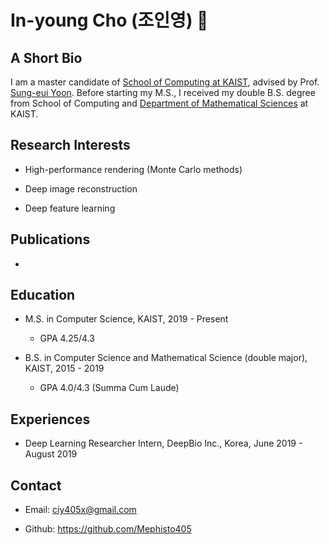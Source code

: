 # In-young Cho (조인영) 👋

## A Short Bio

I am a master candidate of [School of Computing at KAIST](https://cs.kaist.ac.kr/), advised by Prof. [Sung-eui Yoon](https://sgvr.kaist.ac.kr/~sungeui/). Before starting my M.S., I received my double B.S. degree from School of Computing and [Department of Mathematical Sciences](https://mathsci.kaist.ac.kr/home/en/) at KAIST.

## Research Interests

- High-performance rendering (Monte Carlo methods)

- Deep image reconstruction

- Deep feature learning

## Publications

- 

## Education

- M.S. in Computer Science, KAIST, 2019 - Present

  - GPA 4.25/4.3

- B.S. in Computer Science and Mathematical Science (double major), KAIST, 2015 - 2019

  - GPA 4.0/4.3 (Summa Cum Laude)

## Experiences

- Deep Learning Researcher Intern, DeepBio Inc., Korea, June 2019 - August 2019

## Contact

- Email: ciy405x@gmail.com

- Github: https://github.com/Mephisto405

<!--
**Mephisto405/Mephisto405** is a ✨ _special_ ✨ repository because its `README.md` (this file) appears on your GitHub profile.

Here are some ideas to get you started:

- 🔭 I’m currently working on ...
- 🌱 I’m currently learning ...
- 👯 I’m looking to collaborate on ...
- 🤔 I’m looking for help with ...
- 💬 Ask me about ...
- 📫 How to reach me: ...
- 😄 Pronouns: ...
- ⚡ Fun fact: ...
-->
